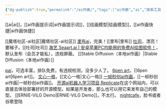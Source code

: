 ```yaml
---
{"dg-publish":true,"permalink":"/ai作画/","tags":["ai作画","ai","效率工具","替代","导航","图片","发现资源","在线娱乐","修图/工具"],"noteIcon":""}
---
```




[[ai\|ai]]，[[ai作画提示词\|ai作画提示词]]，[[绘画模型\|绘画模型]]，[[ai作画快捷\|ai作画快捷]]

[[魔塔社区-ai社区\|魔塔社区-ai社区]]
[里布ai](https://www.liblib.ai)，完美！[[里布\|里布]]
[吐司](https://tusiart.com/)，漂亮！要梯子。[[吐司\|吐司]]
[海艺 Seaart.ai | 安卓苹果PC均能用的免费AI绘图软件！](https://www.seaart.ai/)，默认发布（会员才能私），违规屏蔽。
[[Stable Diffusion（本地ai作画）\|Stable Diffusion（本地ai作画）]]



[pai](https://artpai.xyz)，可选丰富，排队免费，有违规检测，没多少人了。
[6pen art](https://6pen.art)，[[6pen art\|6pen art]]。
[文心一格](https://yige.baidu.com/)，[[文心一格\|文心一格]]
[一帧秒创ai作画](https://aigc.yizhentv.com/h5/ai-paint)，[[一帧秒创ai作画\|一帧秒创ai作画]]。
[开源ai机器人学习项目 Replicate](https://replicate.com)在这个网站内，可以直接去体验部署好的开源模型。如果是开发者，那么也可以用它来发布自己的模型。
[[ERNIE-ViLG Demo\|ERNIE-ViLG Demo]]，不太行。
[nightcafe](https://creator.nightcafe.studio/)，脸书或者谷歌登陆

